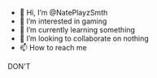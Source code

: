 - 👋 Hi, I’m @NatePlayzSmth
- 👀 I’m interested in gaming
- 🌱 I’m currently learning something
- 💞️ I’m looking to collaborate on nothing
- 📫 How to reach me










DON'T

<!---
NatePlayzSmth/NatePlayzSmth is a ✨ special ✨ repository because its `README.md` (this file) appears on your GitHub profile.
You can click the Preview link to take a look at your changes.
--->
